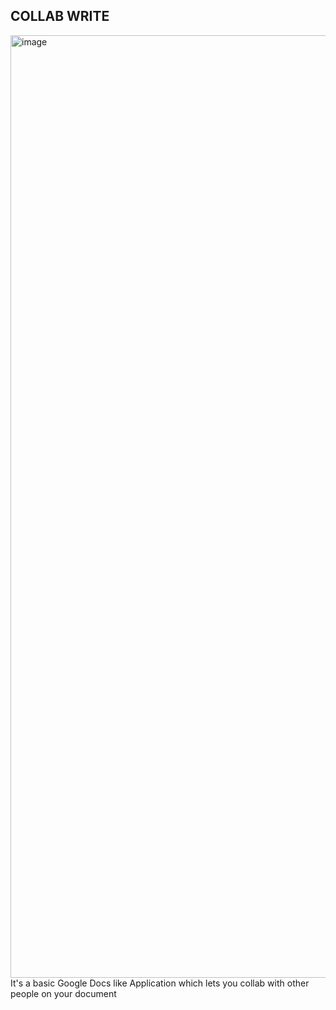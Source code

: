 ## COLLAB WRITE
<img width="1508" alt="image" src="https://github.com/saksham56/Collab-write/assets/91715470/edd5ef56-f2fc-4c72-b051-17a7ec03ab82">
It's a basic Google Docs like Application which lets you collab with other people on your document

